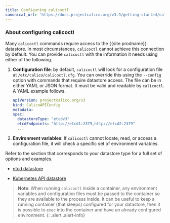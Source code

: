 ```yaml
---
title: Configuring calicoctl
canonical_url: 'https://docs.projectcalico.org/v3.9/getting-started/calicoctl/configure/overview'
---
```


### About configuring calicoctl

Many `calicoctl` commands require access to the {{site.prodname}} datastore. In most
circumstances, `calicoctl` cannot achieve this connection by default. You can provide
`calicoctl` with the information it needs using either of the following.

1. **Configuration file**: by default, `calicoctl` will look for a configuration file
at `/etc/calico/calicoctl.cfg`. You can override this using the `--config` option with
commands that require datastore access. The file can be in either YAML or JSON format.
It must be valid and readable by `calicoctl`. A YAML example follows.

   ```yaml
   apiVersion: projectcalico.org/v3
   kind: CalicoAPIConfig
   metadata:
   spec:
     datastoreType: "etcdv3"
     etcdEndpoints: "http://etcd1:2379,http://etcd2:2379"
     ...
   ```

1. **Environment variables**: If `calicoctl` cannot locate, read, or access a configuration
file, it will check a specific set of environment variables.

Refer to the section that corresponds to your datastore type for a full set of options
and examples.

- [etcd datastore](etcd)

- [Kubernetes API datastore](kdd)

> **Note**: When running `calicoctl` inside a container, any environment variables and
> configuration files must be passed to the container so they are available to
> the process inside. It can be useful to keep a running container (that sleeps) configured
> for your datastore, then it is possible to `exec` into the container and have an
> already configured environment.
{: .alert .alert-info}
